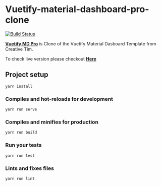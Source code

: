 # Vuetify-material-dashboard-pro-clone

[![Build Status](https://travis-ci.com/kathirr007/Vuetify-md-pro-clone.svg?branch=master)](https://travis-ci.com/kathirr007/Vuetify-md-pro-clone)

**[Vuetify MD Pro](git@github.com:kathirr007/Vuetify-md-pro-clone)** is Clone of the Vuetify Material Dasboard Template from Creative Tim.

<!-- To check live version please checkout **[here](https://kathirr007.github.io/Vuetify-md-pro-clone)** -->
To check live version please checkout **<a href="https://kathirr007.github.io/Vuetify-md-pro-clone" target="_blank" rel="noopener" title="Vuetify-md-pro-clone">Here</a>**

## Project setup
```
yarn install
```

### Compiles and hot-reloads for development
```
yarn run serve
```

### Compiles and minifies for production
```
yarn run build
```

### Run your tests
```
yarn run test
```

### Lints and fixes files
```
yarn run lint
```

<!-- ### Customize configuration
See [Configuration Reference](https://cli.vuejs.org/config/). -->
